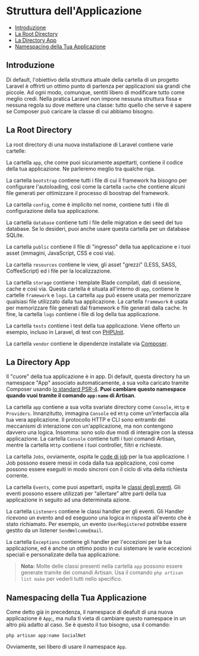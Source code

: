 # Struttura dell'Applicazione

- [Introduzione](#introduzione)
- [La Root Directory](#la-root-directory)
- [La Directory App](#la-directory-app)
- [Namespacing della Tua Applicazione](#namespacing-della-tua-applicazione)

<a name="introduzione"></a>
## Introduzione

Di default, l'obiettivo della struttura attuale della cartella di un progetto Laravel è offrirti un ottimo punto di partenza per applicazioni sia grandi che piccole. Ad ogni modo, comunque, sentiti libero di modificare tutto come meglio credi. Nella pratica Laravel non impone nessuna struttura fissa e nessuna regola su dove mettere una classe: tutto quello che serve è sapere se Composer può caricare la classe di cui abbiamo bisogno.

<a name="la-root-directory"></a>
## La Root Directory

La root directory di una nuova installazione di Laravel contiene varie cartelle:

La cartella `app`, che come puoi sicuramente aspettarti, contiene il codice della tua applicazione. Ne parleremo meglio tra qualche riga.

La cartella `bootstrap` contiene tutti i file di cui il framework ha bisogno per configurare l'autoloading, così come la cartella `cache` che contiene alcuni file generati per ottimizzare il processo di boostrap del framework.

La cartella `config`, come è implicito nel nome, contiene tutti i file di configurazione della tua applicazione.

La cartella `database` contiene tutti i file delle migration e dei seed del tuo database. Se lo desideri, puoi anche usare questa cartella per un database SQLite.

La cartella `public` contiene il file di "ingresso" della tua applicazione e i tuoi asset (immagini, JavaScript, CSS e così via).

La cartella `resources` contiene le view, gli asset "grezzi" (LESS, SASS, CoffeeScript) ed i file per la localizzazione.

La cartella `storage` contiene i template Blade compilati, dati di sessione, cache e così via. Questa cartella è situata all'interno di `app`, contiene le cartelle `framework` e `logs`. La cartella `app` può essere usata per memorizzare qualsiasi file utilizzato dalla tua applicazione. La cartella `framework` è usata per memorizzare file generati dal framework e file generati dalla cache. In fine, la cartella `logs` contiene i file di log della tua applicazione.

La cartella `tests` contiene i test della tua applicazione. Viene offerto un esempio, incluso in Laravel, di test con [PHPUnit](https://phpunit.de/).

La cartella `vendor` contiene le dipendenze installate via [Composer](https://getcomposer.org).

<a name="la-directory-app"></a>
## La Directory App

Il "cuore" della tua applicazione è in app. Di default, questa directory ha un namespace "App" associato automaticamente, a sua volta caricato tramite Composer usando [lo standard PSR-4](http://www.php-fig.org/psr/psr-4/). **Puoi cambiare questo namespace quando vuoi tramite il comando `app:name` di Artisan**.

La cartella `app` contiene a sua volta svariate directory come `Console`, `Http` e `Providers`. Innanzitutto, immagina `Console` ed `Http` come un'interfaccia alla tua vera applicazione. Il protocollo HTTP e CLI sono entrambi dei meccanismi di interazione con un'applicazione, ma non contengono davvero una logica. Insomma: sono solo due modi di interagire con la stessa applicazione. La cartella `Console` contiene tutti i tuoi comandi Artisan, mentre la cartella `Http` contiene i tuoi controller, filtri e richieste.

La cartella `Jobs`, ovviamente, ospita le [code di job](/documentazione/5.1/code) per la tua applicazione. I Job possono essere messi in coda dalla tua applicazione, così come possono essere eseguiti in modo sincroni con il ciclo di vita della richiesta corrente.

La cartella `Events`, come puoi aspettarti, ospita le [classi degli eventi](/documentazione/5.1/eventi). Gli eventi possono essere utilizzati per “allertare” altre parti della tua applicazione in seguito ad una determinata azione.

La cartella `Listeners` contiene le classi handler per gli eventi. Gli Handler ricevono un evento and ed eseguono una logica in risposta all'evento che è stato richiamato. Per esempio, un evento `UserRegistered` potrebbe essere gestito da un listener `SendWelcomeEmail`.

La cartella `Exceptions` contiene gli handler per l'eccezioni per la tua applicazione, ed è anche un ottimo posto in cui sistemare le varie eccezioni speciali e personalizate della tua applicazione.

> **Nota:** Molte delle classi presenti nella cartella `app` possono essere generate tramite dei comandi Artisan. Usa il comando `php artisan list make` per vederli tutti nello specifico.

<a name="namespacing-della-tua-applicazione"></a>
## Namespacing della Tua Applicazione

Come detto già in precedenza, il namespace di deafult di una nuova applicazione è `App`;, ma nulla ti vieta di cambiare questo namespace in un altro più adatto al caso. Se è questo il tuo bisogno, usa il comando:

	php artisan app:name SocialNet

Ovviamente, sei libero di usare il namespace `App`.
